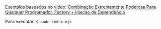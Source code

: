 Exemplos baseados no vídeo:
[Combinação Extremamente Poderosa Para Qualquer Programador, Factory + Injeção de Dependência](https://www.youtube.com/watch?v=uyOJ2jjBtBs)

Para executar:
`$ node index.mjs`